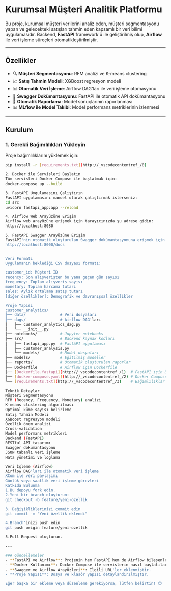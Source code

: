 # Kurumsal Müşteri Analitik Platformu

Bu proje, kurumsal müşteri verilerini analiz eden, müşteri segmentasyonu yapan ve gelecekteki satışları tahmin eden kapsamlı bir veri bilimi uygulamasıdır. Backend, **FastAPI** framework'ü ile geliştirilmiş olup, **Airflow** ile veri işleme süreçleri otomatikleştirilmiştir.

---

## Özellikler

- 🔍 **Müşteri Segmentasyonu**: RFM analizi ve K-means clustering
- 📈 **Satış Tahmin Modeli**: XGBoost regresyon modeli
- 📊 **Otomatik Veri İşleme**: Airflow DAG'ları ile veri işleme otomasyonu
- 📱 **Swagger Dokümantasyonu**: FastAPI ile otomatik API dokümantasyonu
- 📝 **Otomatik Raporlama**: Model sonuçlarının raporlanması
- 📊 **MLflow ile Model Takibi**: Model performans metriklerinin izlenmesi

---

## Kurulum

### 1. Gerekli Bağımlılıkları Yükleyin
Proje bağımlılıklarını yüklemek için:
```bash
pip install -r [requirements.txt](http://_vscodecontentref_/0)

2. Docker ile Servisleri Başlatın
Tüm servisleri Docker Compose ile başlatmak için:
docker-compose up --build

3. FastAPI Uygulamasını Çalıştırın
FastAPI uygulamasını manuel olarak çalıştırmak isterseniz:
cd src
uvicorn fastapi_app:app --reload

4. Airflow Web Arayüzüne Erişim
Airflow web arayüzüne erişmek için tarayıcınızda şu adrese gidin:
http://localhost:8080

5. FastAPI Swagger Arayüzüne Erişim
FastAPI'nin otomatik oluşturulan Swagger dokümantasyonuna erişmek için:
http://localhost:8000/docs


Veri Formatı
Uygulamanın beklediği CSV dosyası formatı:

customer_id: Müşteri ID
recency: Son alışverişten bu yana geçen gün sayısı
frequency: Toplam alışveriş sayısı
monetary: Toplam harcama tutarı
sales: Aylık ortalama satış tutarı
[diğer özellikler]: Demografik ve davranışsal özellikler

Proje Yapısı
customer_analytics/
├── data/               # Veri dosyaları
├── dags/               # Airflow DAG'ları
│   ├── customer_analytics_dag.py
│   └── __init__.py
├── notebooks/          # Jupyter notebooks
├── src/                # Backend kaynak kodları
│   ├── fastapi_app.py  # FastAPI uygulaması
│   ├── customer_analysis.py
│   └── models/         # Model dosyaları
├── models/             # Eğitilmiş modeller
├── reports/            # Otomatik oluşturulan raporlar
├── Dockerfile          # Airflow için Dockerfile
├── [Dockerfile.fastapi](http://_vscodecontentref_/1)  # FastAPI için Dockerfile
├── [docker-compose.yaml](http://_vscodecontentref_/2) # Docker Compose yapılandırması
└── [requirements.txt](http://_vscodecontentref_/3)    # Bağımlılıklar

Teknik Detaylar
Müşteri Segmentasyonu
RFM (Recency, Frequency, Monetary) analizi
K-means clustering algoritması
Optimal küme sayısı belirleme
Satış Tahmin Modeli
XGBoost regresyon modeli
Özellik önem analizi
Cross-validation
Model performans metrikleri
Backend (FastAPI)
RESTful API tasarımı
Swagger dokümantasyonu
JSON tabanlı veri işleme
Hata yönetimi ve loglama

Veri İşleme (Airflow)
Airflow DAG'ları ile otomatik veri işleme
XCom ile veri paylaşımı
Günlük veya saatlik veri işleme görevleri
Katkıda Bulunma
1.Bu depoyu fork edin.
2.Yeni bir branch oluşturun:
git checkout -b feature/yeni-ozellik

3. Değişikliklerinizi commit edin
git commit -m "Yeni özellik eklendi"

4.Branch'inizi push edin
git push origin feature/yeni-ozellik

5.Pull Request oluşturun.

---

### Güncellemeler
- **FastAPI ve Airflow**: Projenin hem FastAPI hem de Airflow bileşenlerini kapsadığı belirtilmiştir.
- **Docker Kullanımı**: Docker Compose ile servislerin nasıl başlatılacağı açıklanmıştır.
- **Swagger ve Airflow Arayüzleri**: İlgili URL'ler eklenmiştir.
- **Proje Yapısı**: Dosya ve klasör yapısı detaylandırılmıştır.

Eğer başka bir ekleme veya düzenleme gerekiyorsa, lütfen belirtin! 😊